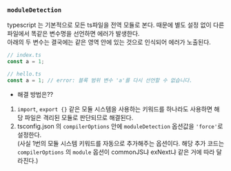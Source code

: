 
### `moduleDetection`
typescript 는 기본적으로 모든 ts파일을 전역 모듈로 본다. 때문에 별도 설정 없이 다른 파일에서 똑같은 변수명을 선언하면 에러가 발생한다. <br/>
아래의 두 변수는 결국에는 같은 영역 안에 있는 것으로 인식되어 에러가 노출된다.
```javascript
// index.ts
const a = 1;

// hello.ts 
const a = 1; // error: 블록 범위 변수 'a'를 다시 선언할 수 없습니다. 
```
-  해결 방법은??
1. `import`, `export {}` 같은 모듈 시스템을 사용하는 키워드를 하나라도 사용하면 해당 파일은 격리된 모듈로 판단되므로 해결된다.
2. tsconfig.json 의 `compilerOptions` 안에 `moduleDetection` 옵션값을 `'force'`로 설정한다. <br/>
(사실 1번의 모듈 시스템 키워드를 자동으로 추가해주는 옵션이다. 해당 추가 코드는 `compilerOptions` 의 `module` 옵션이 commonJS냐 exNext냐 같은 거에 따라 달라진다.)


